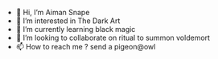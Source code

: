 - 👋 Hi, I’m Aiman Snape
- 👀 I’m interested in The Dark Art
- 🌱 I’m currently learning black magic 
- 💞️ I’m looking to collaborate on ritual to summon voldemort
- 📫 How to reach me ? send a pigeon@owl

<!---
aiman-zaidi-aerodyne/aiman-zaidi-aerodyne is a ✨ special ✨ repository because its `README.md` (this file) appears on your GitHub profile.
You can click the Preview link to take a look at your changes.
--->
